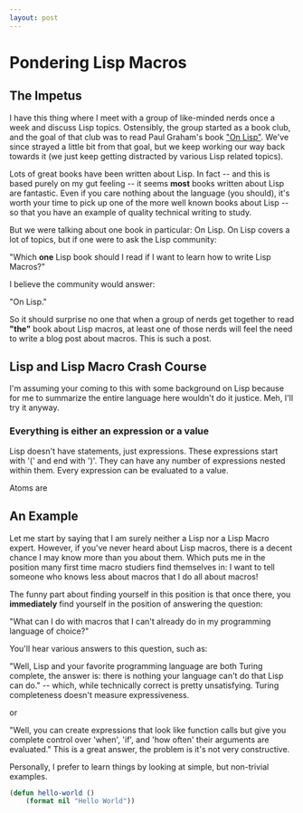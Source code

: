```yaml
---
layout: post
---
```


# Pondering Lisp Macros

## The Impetus

I have this thing where I meet with a group of like-minded nerds once a week and discuss Lisp topics. Ostensibly, the
group started as a book club, and the goal of that club was to read Paul Graham's book ["On Lisp"](http://www.paulgraham.com/onlisp.html).
We've since strayed a little bit from that goal, but we keep working our way back towards it (we just keep getting distracted by various Lisp related topics).

Lots of great books have been written about Lisp. In fact -- and this is based purely on my gut feeling -- it seems **most** books written about Lisp are
fantastic. Even if you care nothing about the language (you should), it's worth your time to pick up one of the more well known books about Lisp -- so that you have
an example of quality technical writing to study.

But we were talking about one book in particular: On Lisp. On Lisp covers a lot of topics, but if one were to ask the Lisp community:

"Which **one** Lisp book should I read if I want to learn how to write Lisp Macros?"

I believe the community would answer: 

"On Lisp." 

So it should surprise no one that when a group of nerds get together to read **"the"** book about Lisp macros, at least one of those nerds will feel the need to write a blog post about macros. This is such a post.

## Lisp and Lisp Macro Crash Course

I'm assuming your coming to this with some background on Lisp because for me to summarize the entire language here wouldn't do it justice. Meh, I'll try it anyway.

### Everything is either an expression or a value

Lisp doesn't have statements, just expressions. These expressions start with '(' and end with ')'. They can have any number of expressions nested within them. Every expression can be evaluated to a value.


Atoms are 

## An Example

Let me start by saying that I am surely neither a Lisp nor a Lisp Macro expert. However, if you've never heard about Lisp macros, there is a decent chance I may know more than you about them. Which puts me in the position
many first time macro studiers find themselves in: I want to tell someone who knows less about macros that I do all about macros!

The funny part about finding yourself in this position is that once there, you **immediately** find yourself in the position of answering the question:

"What can I do with macros that I can't already do in my programming language of choice?"

You'll hear various answers to this question, such as:

"Well, Lisp and your favorite programming language are both Turing complete, the answer is: there is nothing your language can't do that Lisp can do." -- which, while technically correct is pretty unsatisfying. Turing completeness doesn't measure expressiveness.

or

"Well, you can create expressions that look like function calls but give you complete control over 'when', 'if', and 'how often' their arguments are evaluated." This is a great answer, the problem is it's not very constructive.

Personally, I prefer to learn things by looking at simple, but non-trivial examples. 

```lisp
(defun hello-world ()
    (format nil "Hello World"))
```